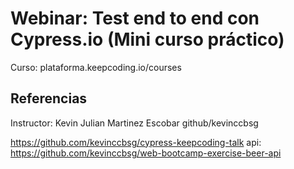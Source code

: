 # Webinar: Test end to end con Cypress.io (Mini curso práctico)

Curso: plataforma.keepcoding.io/courses

## Referencias
  Instructor: Kevin Julian Martinez Escobar 
  github/kevinccbsg
  
  https://github.com/kevinccbsg/cypress-keepcoding-talk
  api: https://github.com/kevinccbsg/web-bootcamp-exercise-beer-api


